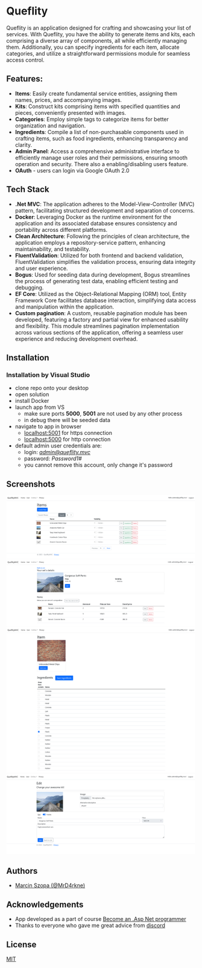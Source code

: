 # Queflity
Queflity is an application designed for crafting and showcasing your list of services. With Queflity, you have the ability to generate items and kits, each comprising a diverse array of components, all while efficiently managing them. Additionally, you can specify ingredients for each item, allocate categories, and utilize a straightforward permissions module for seamless access control.
## Features:
- **Items**: Easily create fundamental service entities, assigning them names, prices, and accompanying images.
- **Kits**: Construct kits comprising items with specified quantities and pieces, conveniently presented with images.
- **Categories**: Employ simple tags to categorize items for better organization and navigation.
- **Ingredients**: Compile a list of non-purchasable components used in crafting items, such as food ingredients, enhancing transparency and clarity.
- **Admin Panel**: Access a comprehensive administrative interface to efficiently manage user roles and their permissions, ensuring smooth operation and security. There also a enabling/disabling users feature.
- **OAuth** - users can login via Google OAuth 2.0

## Tech Stack
- **.Net MVC**: The application adheres to the Model-View-Controller (MVC) pattern, facilitating structured development and separation of concerns.
- **Docker**: Leveraging Docker as the runtime environment for the application and its associated database ensures consistency and portability across different platforms.
- **Clean Architecture**: Following the principles of clean architecture, the application employs a repository-service pattern, enhancing maintainability, and testability.
- **FluentValidation**: Utilized for both frontend and backend validation, FluentValidation simplifies the validation process, ensuring data integrity and user experience.
- **Bogus**: Used for seeding data during development, Bogus streamlines the process of generating test data, enabling efficient testing and debugging.
- **EF Core**: Utilized as the Object-Relational Mapping (ORM) tool, Entity Framework Core facilitates database interaction, simplifying data access and manipulation within the application.
- **Custom pagination**: A custom, reusable pagination module has been developed, featuring a factory and partial view for enhanced usability and flexibility. This module streamlines pagination implementation across various sections of the application, offering a seamless user experience and reducing development overhead.


## Installation
### Installation by Visual Studio
- clone repo onto your desktop
- open solution
- install Docker
- launch app from VS
    - make sure ports **5000**, **5001** are not used by any other process
    - in debug there will be seeded data
- navigate to app in browser
    - [localhost:5001](https://localhost:5001) for https connection
    - [localhost:5000](https://localhost:5000) for http connection
- default admin user credentials are:
    - login: *admin@queflity.mvc*
    - password: *Password1#*
    - you cannot remove this account, only change it's password
## Screenshots
<img src="./images/listItems.png" width="500" alt="List items">
<img src="./images/kitDetails.png" width="500" alt="Kit's details">
<img src="./images/itemIngredients.png" width="500" alt="Item's ingredients">
<img src="./images/editKit.png" width="500" alt="Edit kit">


## Authors
- [Marcin Szopa (@MrD4rkne)](https://github.com/MrD4rkne)


## Acknowledgements
 - App developed as a part of course [Become an .Asp Net programmer](https://szkoladotneta.pl/)
 - Thanks to everyone who gave me great advice from [discord](https://discord.com/servers/szkola-dotneta-822236190149050389)


## License
[MIT](./LICENSE.txt)
